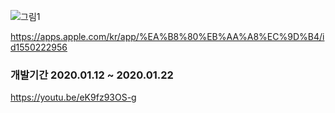![그림1](https://user-images.githubusercontent.com/55137069/105467128-98bac380-5cd8-11eb-9eb9-49150b2272f1.png)

https://apps.apple.com/kr/app/%EA%B8%80%EB%AA%A8%EC%9D%B4/id1550222956

### 개발기간 2020.01.12 ~ 2020.01.22


https://youtu.be/eK9fz93OS-g
